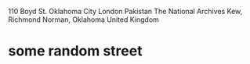 110 Boyd St.
Oklahoma City
London
Pakistan
The National Archives
Kew, Richmond
Norman, Oklahoma
United Kingdom
# some random street
